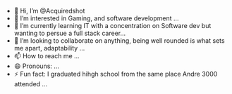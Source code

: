 - 👋 Hi, I’m @Acquiredshot
- 👀 I’m interested in Gaming, and software development ...
- 🌱 I’m currently learning  IT with a concentration on Software dev but wanting to persue a full stack career...
- 💞️ I’m looking to collaborate on anything, being well rounded is what sets me apart, adaptability  ...
- 📫 How to reach me ...
- 😄 Pronouns: ...
- ⚡ Fun fact: I graduated hihgh school from the same place Andre 3000 attended ...

<!---
Acquiredshot/Acquiredshot is a ✨ special ✨ repository because its `README.md` (this file) appears on your GitHub profile.
You can click the Preview link to take a look at your changes.
--->

